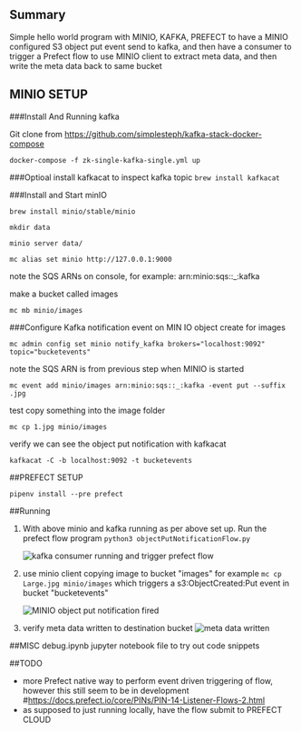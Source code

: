## Summary

Simple hello world program with MINIO, KAFKA, PREFECT to have a MINIO configured S3 object put event send to kafka, and then have a consumer to trigger a Prefect flow to use MINIO client to extract meta data, and then write the meta data back to same bucket

## MINIO SETUP

###Install And Running kafka 

Git clone from 
https://github.com/simplesteph/kafka-stack-docker-compose

```docker-compose -f zk-single-kafka-single.yml up```

###Optioal install kafkacat to inspect kafka topic
```brew install kafkacat```

###Install and Start minIO

```brew install minio/stable/minio```

```mkdir data```

```minio server data/```

```mc alias set minio http://127.0.0.1:9000```

note the SQS ARNs on console, for example: arn:minio:sqs::_:kafka

make a bucket called images

```mc mb minio/images```


###Configure Kafka notification event on MIN IO object create for images

```mc admin config set minio notify_kafka brokers="localhost:9092" topic="bucketevents"```

note the SQS ARN is from previous step when MINIO is started

```mc event add minio/images arn:minio:sqs::_:kafka -event put --suffix .jpg```

test copy something into the image folder

```mc cp 1.jpg minio/images```

verify we can see the object put notification with kafkacat

```kafkacat -C -b localhost:9092 -t bucketevents```

##PREFECT SETUP

```pipenv install --pre prefect```


##Running



1. With above minio and kafka running as per above set up. Run the prefect flow program
``` python3 objectPutNotificationFlow.py ```

    ![kafka consumer running and trigger prefect flow](img/running.jpeg)

 
2. use minio client copying image to bucket "images"
for example
```mc cp Large.jpg minio/images```
which triggers a s3:ObjectCreated:Put event in bucket "bucketevents"

    ![MINIO object put notification fired](img/kafkaEvt.jpeg)

3. verify meta data written to destination bucket
    ![meta data written](img/metaWritten.jpeg)



##MISC
debug.ipynb jupyter notebook file to try out code snippets

##TODO

- more Prefect native way to perform event driven triggering of flow, however this still seem to be in development #https://docs.prefect.io/core/PINs/PIN-14-Listener-Flows-2.html
- as supposed to just running locally, have the flow submit to PREFECT CLOUD
